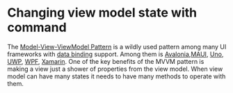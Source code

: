 # Changing view model state with command

The [Model-View-ViewModel Pattern](https://docs.microsoft.com/en-us/xamarin/xamarin-forms/enterprise-application-patterns/mvvm) is a wildly used pattern among many UI  frameworks with [data binding](https://docs.microsoft.com/en-us/xamarin/xamarin-forms/xaml/xaml-basics/data-bindings-to-mvvm) support. Among them is [Avalonia](https://docs.avaloniaui.net/docs/getting-started/programming-with-avalonia/the-model-view-viewmodel-pattern-mvvm),[MAUI](https://docs.microsoft.com/en-us/dotnet/maui/what-is-maui), [Uno](https://platform.uno/docs/articles/intro.html), [UWP](https://docs.microsoft.com/en-us/windows/uwp/get-started/universal-application-platform-guide), [WPF](https://docs.microsoft.com/en-us/dotnet/desktop/wpf/introduction-to-wpf?view=netframeworkdesktop-4.8), [Xamarin](https://dotnet.microsoft.com/en-us/apps/xamarin). One of the key benefits of the MVVM pattern is making a view just a shower of properties from the view model. When view model can have many states it needs to have many methods to operate with them.

